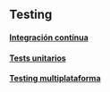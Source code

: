 ## Testing

#### [Integración contínua](https://github.com/mondeja/fullstack/tree/master/backend/src/026-testing/ci)

#### [Tests unitarios](https://github.com/mondeja/fullstack/tree/master/backend/src/026-testing/unit)


#### [Testing multiplataforma](https://github.com/mondeja/fullstack/tree/master/backend/src/026-testing/multi)
